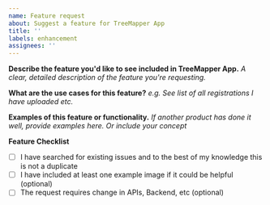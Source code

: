```yaml
---
name: Feature request
about: Suggest a feature for TreeMapper App
title: ''
labels: enhancement
assignees: ''
---
```


**Describe the feature you'd like to see included in TreeMapper App.**
*A clear, detailed description of the feature you're requesting.*

**What are the use cases for this feature?**
*e.g. See list of all registrations I have uploaded etc.*

**Examples of this feature or functionality.**
*If another product has done it well, provide examples here. Or include your concept*

**Feature Checklist**

- [ ] I have searched for existing issues and to the best of my knowledge this is not a duplicate
- [ ] I have included at least one example image if it could be helpful (optional)
- [ ] The request requires change in APIs, Backend, etc (optional)

